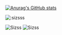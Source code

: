 [![Anurag's GitHub stats](https://github-readme-stats.vercel.app/api?username=anuraghazra)](https://github.com/anuraghazra/github-readme-stats)

<img src="https://count.getloli.com/get/@:sizsss" alt=":sizsss" />

![Sizss](https://komarev.com/ghpvc/?username=sizsss)
![Sizss](https://visitor-badge.glitch.me/badge?page_id=sizsss.profile)
